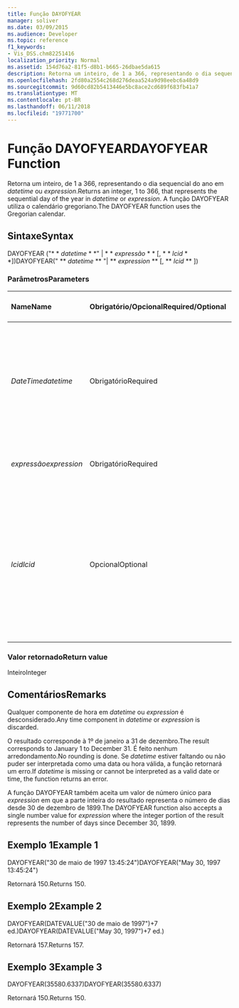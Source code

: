 ```yaml
---
title: Função DAYOFYEAR
manager: soliver
ms.date: 03/09/2015
ms.audience: Developer
ms.topic: reference
f1_keywords:
- Vis_DSS.chm82251416
localization_priority: Normal
ms.assetid: 154d76a2-81f5-d8b1-b665-26dbae5da615
description: Retorna um inteiro, de 1 a 366, representando o dia sequencial do ano em datetime ou expression. A função DAYOFYEAR utiliza o calendário gregoriano.
ms.openlocfilehash: 2fd80a2554c268d276deaa524a9d98eebc6a48d9
ms.sourcegitcommit: 9d60cd82b5413446e5bc8ace2cd689f683fb41a7
ms.translationtype: MT
ms.contentlocale: pt-BR
ms.lasthandoff: 06/11/2018
ms.locfileid: "19771700"
---
```

# <a name="dayofyear-function"></a><span data-ttu-id="c309b-104">Função DAYOFYEAR</span><span class="sxs-lookup"><span data-stu-id="c309b-104">DAYOFYEAR Function</span></span>

<span data-ttu-id="c309b-105">Retorna um inteiro, de 1 a 366, representando o dia sequencial do ano em _datetime_ ou _expression_.</span><span class="sxs-lookup"><span data-stu-id="c309b-105">Returns an integer, 1 to 366, that represents the sequential day of the year in  _datetime_ or  _expression_.</span></span> <span data-ttu-id="c309b-106">A função DAYOFYEAR utiliza o calendário gregoriano.</span><span class="sxs-lookup"><span data-stu-id="c309b-106">The DAYOFYEAR function uses the Gregorian calendar.</span></span>
  
## <a name="syntax"></a><span data-ttu-id="c309b-107">Sintaxe</span><span class="sxs-lookup"><span data-stu-id="c309b-107">Syntax</span></span>

<span data-ttu-id="c309b-108">DAYOFYEAR ("* * *datetime* * *" | * * *expressão* * * [, * * *lcid* * *])</span><span class="sxs-lookup"><span data-stu-id="c309b-108">DAYOFYEAR(" ** *datetime* ** "| ** *expression* ** [, ** *lcid* ** ])</span></span> 
  
### <a name="parameters"></a><span data-ttu-id="c309b-109">Parâmetros</span><span class="sxs-lookup"><span data-stu-id="c309b-109">Parameters</span></span>

|<span data-ttu-id="c309b-110">**Name**</span><span class="sxs-lookup"><span data-stu-id="c309b-110">**Name**</span></span>|<span data-ttu-id="c309b-111">**Obrigatório/Opcional**</span><span class="sxs-lookup"><span data-stu-id="c309b-111">**Required/Optional**</span></span>|<span data-ttu-id="c309b-112">**Tipo de dados**</span><span class="sxs-lookup"><span data-stu-id="c309b-112">**Data Type**</span></span>|<span data-ttu-id="c309b-113">**Descrição**</span><span class="sxs-lookup"><span data-stu-id="c309b-113">**Description**</span></span>|
|:-----|:-----|:-----|:-----|
| <span data-ttu-id="c309b-114">_DateTime_</span><span class="sxs-lookup"><span data-stu-id="c309b-114">_datetime_</span></span> <br/> |<span data-ttu-id="c309b-115">Obrigatório</span><span class="sxs-lookup"><span data-stu-id="c309b-115">Required</span></span>  <br/> |<span data-ttu-id="c309b-116">**String**</span><span class="sxs-lookup"><span data-stu-id="c309b-116">**String**</span></span> <br/> |<span data-ttu-id="c309b-117">Qualquer cadeia de caracteres comumente reconhecida como uma data e hora ou uma referência a uma célula que contém data e hora.</span><span class="sxs-lookup"><span data-stu-id="c309b-117">Any string commonly recognized as a date and time or a reference to a cell containing a date and time.</span></span>  <br/> |
| <span data-ttu-id="c309b-118">_expressão_</span><span class="sxs-lookup"><span data-stu-id="c309b-118">_expression_</span></span> <br/> |<span data-ttu-id="c309b-119">Obrigatório</span><span class="sxs-lookup"><span data-stu-id="c309b-119">Required</span></span>  <br/> |<span data-ttu-id="c309b-120">**String**</span><span class="sxs-lookup"><span data-stu-id="c309b-120">**String**</span></span> <br/> |<span data-ttu-id="c309b-121">Qualquer expressão que gere data e hora.</span><span class="sxs-lookup"><span data-stu-id="c309b-121">Any expression that yields a date and time.</span></span>  <br/> |
| <span data-ttu-id="c309b-122">_lcid_</span><span class="sxs-lookup"><span data-stu-id="c309b-122">_lcid_</span></span> <br/> |<span data-ttu-id="c309b-123">Opcional</span><span class="sxs-lookup"><span data-stu-id="c309b-123">Optional</span></span>  <br/> |<span data-ttu-id="c309b-124">**Número**</span><span class="sxs-lookup"><span data-stu-id="c309b-124">**Number**</span></span> <br/> |<span data-ttu-id="c309b-p103">Especifica o identificador de local para ser utilizado na avaliação de uma data e hora não locais. O identificador de local é um número descrito nos arquivos de cabeçalho do sistema.</span><span class="sxs-lookup"><span data-stu-id="c309b-p103">Specifies the locale identifier to be used in evaluating a non-local datetime. The locale identifier is a number described in the system header files.</span></span>  <br/> |
   
### <a name="return-value"></a><span data-ttu-id="c309b-127">Valor retornado</span><span class="sxs-lookup"><span data-stu-id="c309b-127">Return value</span></span>

<span data-ttu-id="c309b-128">Inteiro</span><span class="sxs-lookup"><span data-stu-id="c309b-128">Integer</span></span>
  
## <a name="remarks"></a><span data-ttu-id="c309b-129">Comentários</span><span class="sxs-lookup"><span data-stu-id="c309b-129">Remarks</span></span>

<span data-ttu-id="c309b-130">Qualquer componente de hora em _datetime_ ou _expression_ é desconsiderado.</span><span class="sxs-lookup"><span data-stu-id="c309b-130">Any time component in  _datetime_ or  _expression_ is discarded.</span></span> 
  
<span data-ttu-id="c309b-131">O resultado corresponde à 1º de janeiro a 31 de dezembro.</span><span class="sxs-lookup"><span data-stu-id="c309b-131">The result corresponds to January 1 to December 31.</span></span> <span data-ttu-id="c309b-132">É feito nenhum arredondamento.</span><span class="sxs-lookup"><span data-stu-id="c309b-132">No rounding is done.</span></span> <span data-ttu-id="c309b-133">Se _datetime_ estiver faltando ou não puder ser interpretada como uma data ou hora válida, a função retornará um erro.</span><span class="sxs-lookup"><span data-stu-id="c309b-133">If  _datetime_ is missing or cannot be interpreted as a valid date or time, the function returns an error.</span></span> 
  
<span data-ttu-id="c309b-134">A função DAYOFYEAR também aceita um valor de número único para _expression_ em que a parte inteira do resultado representa o número de dias desde 30 de dezembro de 1899.</span><span class="sxs-lookup"><span data-stu-id="c309b-134">The DAYOFYEAR function also accepts a single number value for  _expression_ where the integer portion of the result represents the number of days since December 30, 1899.</span></span> 
  
## <a name="example-1"></a><span data-ttu-id="c309b-135">Exemplo 1</span><span class="sxs-lookup"><span data-stu-id="c309b-135">Example 1</span></span>

<span data-ttu-id="c309b-136">DAYOFYEAR("30 de maio de 1997 13:45:24")</span><span class="sxs-lookup"><span data-stu-id="c309b-136">DAYOFYEAR("May 30, 1997 13:45:24")</span></span>
  
<span data-ttu-id="c309b-137">Retornará 150.</span><span class="sxs-lookup"><span data-stu-id="c309b-137">Returns 150.</span></span>
  
## <a name="example-2"></a><span data-ttu-id="c309b-138">Exemplo 2</span><span class="sxs-lookup"><span data-stu-id="c309b-138">Example 2</span></span>

<span data-ttu-id="c309b-139">DAYOFYEAR(DATEVALUE("30 de maio de 1997")+7 ed.)</span><span class="sxs-lookup"><span data-stu-id="c309b-139">DAYOFYEAR(DATEVALUE("May 30, 1997")+7 ed.)</span></span>
  
<span data-ttu-id="c309b-140">Retornará 157.</span><span class="sxs-lookup"><span data-stu-id="c309b-140">Returns 157.</span></span>
  
## <a name="example-3"></a><span data-ttu-id="c309b-141">Exemplo 3</span><span class="sxs-lookup"><span data-stu-id="c309b-141">Example 3</span></span>

<span data-ttu-id="c309b-142">DAYOFYEAR(35580.6337)</span><span class="sxs-lookup"><span data-stu-id="c309b-142">DAYOFYEAR(35580.6337)</span></span>
  
<span data-ttu-id="c309b-143">Retornará 150.</span><span class="sxs-lookup"><span data-stu-id="c309b-143">Returns 150.</span></span>
  

